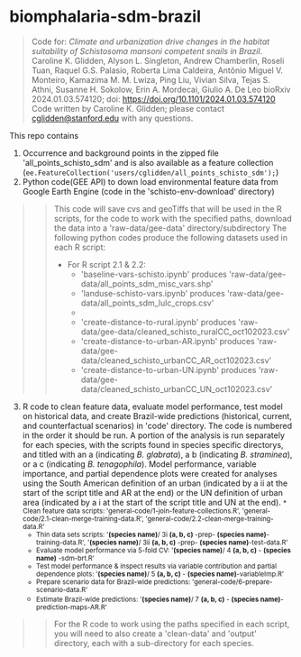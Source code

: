 # biomphalaria-sdm-brazil
> Code for: *Climate and urbanization drive changes in the habitat suitability of Schistosoma mansoni competent snails in Brazil*.
Caroline K. Glidden, Alyson L. Singleton, Andrew Chamberlin, Roseli Tuan, Raquel G.S. Palasio, Roberta Lima Caldeira, Antônio Miguel V. Monteiro, Kamazima M. M. Lwiza, Ping Liu, Vivian Silva, Tejas S. Athni, Susanne H. Sokolow, Erin A. Mordecai, Giulio A. De Leo
bioRxiv 2024.01.03.574120; doi: https://doi.org/10.1101/2024.01.03.574120
> Code written by Caroline K. Glidden; please contact cglidden@stanford.edu with any questions.
>
This repo contains
1) Occurrence and background points in the zipped file 'all_points_schisto_sdm' and is also available as a feature collection (```ee.FeatureCollection('users/cglidden/all_points_schisto_sdm');```)
2) Python code(GEE API) to down load environmental feature data from Google Earth Engine (code in the 'schisto-env-download' directory)
 >> This code will save cvs and geoTiffs that will be used in the R scripts, for the code to work with the specified paths, download the data into a 'raw-data/gee-data' directory/subdirectory
> > The following python codes produce the following datasets used in each R script:
> > * For R script 2.1 & 2.2:
> >   *  'baseline-vars-schisto.ipynb' produces 'raw-data/gee-data/all_points_sdm_misc_vars.shp'
> >   *  'landuse-schisto-vars.ipynb' produces 'raw-data/gee-data/all_points_sdm_lulc_crops.csv'
> >   *  
> >   *   'create-distance-to-rural.ipynb' produces 'raw-data/gee-data/cleaned_schisto_ruralCC_oct102023.csv'
> >   *  'create-distance-to-urban-AR.ipynb' produces 'raw-data/gee-data/cleaned_schisto_urbanCC_AR_oct102023.csv'
> >   *  'create-distance-to-urban-UN.ipynb' produces 'raw-data/gee-data/cleaned_schisto_urbanCC_UN_oct102023.csv'
3) R code to clean feature data, evaluate model performance, test model on historical data, and create Brazil-wide predictions (historical, current, and counterfactual scenarios) in 'code' directory. The code is numbered in the order it should be run. A portion of the analysis is run separately for each species, with the scripts found in species specific directorys, and titled with an a (indicating *B. glabrata*), a b (indicating *B. straminea*), or a c (indicating *B. tenagophila*). Model performance, variable importance, and partial dependence plots were created for analyses using the South American definition of an urban (indicated by a ii at the start of the script title and AR at the end) or the UN definition of urban area (indicated by a i at the start of the script title and UN at the end). 
   <small>* Clean feature data scripts: 'general-code/1-join-feature-collections.R', 'general-code/2.1-clean-merge-training-data.R', 'general-code/2.2-clean-merge-training-data.R'
   * Thin data sets scripts: '**(species name)**/ 3i **(a, b, c)** -prep- **(species name)**-training-data.R', '**(species name)**/ 3ii **(a, b, c)** -prep- **(species name)**-test-data.R'
   * Evaluate model performance via 5-fold CV: '**(species name)**/ 4 **(a, b, c)** - **(species name)** -sdm-brt.R'
   * Test model performance & inspect results via variable contribution and partial dependence plots: '**(species name)**/ 5 **(a, b, c)** - **(species name)**-variableImp.R'
   * Prepare scenario data for Brazil-wide predictions: 'general-code/6-prepare-scenario-data.R'
   * Estimate Brazil-wide predictions: '**(species name)**/ 7 **(a, b, c)** - **(species name)**-prediction-maps-AR.R'</small>
>> For the R code to work using the paths specified in each script, you will need to also create a 'clean-data' and 'output' directory, each with a sub-directory for each species.
